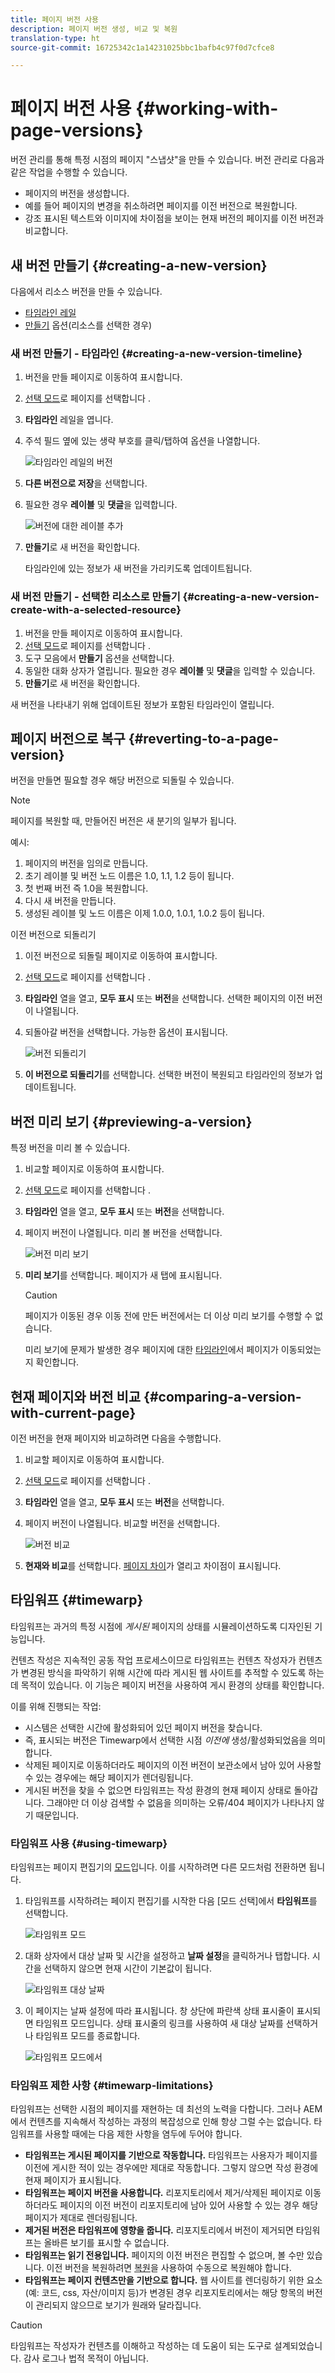 ```yaml
---
title: 페이지 버전 사용
description: 페이지 버전 생성, 비교 및 복원
translation-type: ht
source-git-commit: 16725342c1a14231025bbc1bafb4c97f0d7cfce8

---
```



# 페이지 버전 사용 {#working-with-page-versions}

버전 관리를 통해 특정 시점의 페이지 &quot;스냅샷&quot;을 만들 수 있습니다. 버전 관리로 다음과 같은 작업을 수행할 수 있습니다.

* 페이지의 버전을 생성합니다.
* 예를 들어 페이지의 변경을 취소하려면 페이지를 이전 버전으로 복원합니다.
* 강조 표시된 텍스트와 이미지에 차이점을 보이는 현재 버전의 페이지를 이전 버전과 비교합니다.

## 새 버전 만들기 {#creating-a-new-version}

다음에서 리소스 버전을 만들 수 있습니다.

* [타임라인 레일](#creating-a-new-version-timeline)
* [만들기](#creating-a-new-version-create-with-a-selected-resource) 옵션(리소스를 선택한 경우)

### 새 버전 만들기 - 타임라인 {#creating-a-new-version-timeline}

1. 버전을 만들 페이지로 이동하여 표시합니다.
1. [선택 모드](/help/sites-cloud/authoring/getting-started/basic-handling.md#viewing-and-selecting-resources)로 페이지를 선택합니다 .
1. **타임라인** 레일을 엽니다.
1. 주석 필드 옆에 있는 생략 부호를 클릭/탭하여 옵션을 나열합니다.

   ![타임라인 레일의 버전](/help/sites-cloud/authoring/assets/versions-timeline-rail.png)

1. **다른 버전으로 저장**&#x200B;을 선택합니다.
1. 필요한 경우 **레이블** 및 **댓글**&#x200B;을 입력합니다.

   ![버전에 대한 레이블 추가](/help/sites-cloud/authoring/assets/versions-add-label.png)

1. **만들기**&#x200B;로 새 버전을 확인합니다.

   타임라인에 있는 정보가 새 버전을 가리키도록 업데이트됩니다.

### 새 버전 만들기 - 선택한 리소스로 만들기 {#creating-a-new-version-create-with-a-selected-resource}

1. 버전을 만들 페이지로 이동하여 표시합니다.
1. [선택 모드](/help/sites-cloud/authoring/getting-started/basic-handling.md#viewing-and-selecting-resources)로 페이지를 선택합니다 .
1. 도구 모음에서 **만들기** 옵션을 선택합니다.
1. 동일한 대화 상자가 열립니다. 필요한 경우 **레이블** 및 **댓글**&#x200B;을 입력할 수 있습니다.
1. **만들기**&#x200B;로 새 버전을 확인합니다.

새 버전을 나타내기 위해 업데이트된 정보가 포함된 타임라인이 열립니다.

## 페이지 버전으로 복구 {#reverting-to-a-page-version}

버전을 만들면 필요할 경우 해당 버전으로 되돌릴 수 있습니다.

>[!NOTE]
>
>페이지를 복원할 때, 만들어진 버전은 새 분기의 일부가 됩니다.
>
>예시:
>
>1. 페이지의 버전을 임의로 만듭니다.
>1. 초기 레이블 및 버전 노드 이름은 1.0, 1.1, 1.2 등이 됩니다.
>1. 첫 번째 버전 즉 1.0을 복원합니다.
>1. 다시 새 버전을 만듭니다.
>1. 생성된 레이블 및 노드 이름은 이제 1.0.0, 1.0.1, 1.0.2 등이 됩니다.


이전 버전으로 되돌리기

1. 이전 버전으로 되돌릴 페이지로 이동하여 표시합니다.
1. [선택 모드](/help/sites-cloud/authoring/getting-started/basic-handling.md#viewing-and-selecting-resources)로 페이지를 선택합니다 .
1. **타임라인** 열을 열고, **모두 표시** 또는 **버전**&#x200B;을 선택합니다. 선택한 페이지의 이전 버전이 나열됩니다.
1. 되돌아갈 버전을 선택합니다. 가능한 옵션이 표시됩니다.

   ![버전 되돌리기](/help/sites-cloud/authoring/assets/versions-revert.png)

1. **이 버전으로 되돌리기**&#x200B;를 선택합니다. 선택한 버전이 복원되고 타임라인의 정보가 업데이트됩니다.

## 버전 미리 보기 {#previewing-a-version}

특정 버전을 미리 볼 수 있습니다.

1. 비교할 페이지로 이동하여 표시합니다.
1. [선택 모드](/help/sites-cloud/authoring/getting-started/basic-handling.md#viewing-and-selecting-resources)로 페이지를 선택합니다 .
1. **타임라인** 열을 열고, **모두 표시** 또는 **버전**&#x200B;을 선택합니다. 
1. 페이지 버전이 나열됩니다. 미리 볼 버전을 선택합니다.

   ![버전 미리 보기](/help/sites-cloud/authoring/assets/versions-revert.png)

1. **미리 보기**&#x200B;를 선택합니다. 페이지가 새 탭에 표시됩니다.

   >[!CAUTION]
   >
   >페이지가 이동된 경우 이동 전에 만든 버전에서는 더 이상 미리 보기를 수행할 수 없습니다.
   >
   >미리 보기에 문제가 발생한 경우 페이지에 대한 [타임라인](/help/sites-cloud/authoring/getting-started/basic-handling.md#timeline)에서 페이지가 이동되었는지 확인합니다.

## 현재 페이지와 버전 비교 {#comparing-a-version-with-current-page}

이전 버전을 현재 페이지와 비교하려면 다음을 수행합니다.

1. 비교할 페이지로 이동하여 표시합니다.
1. [선택 모드](/help/sites-cloud/authoring/getting-started/basic-handling.md#viewing-and-selecting-resources)로 페이지를 선택합니다 .
1. **타임라인** 열을 열고, **모두 표시** 또는 **버전**&#x200B;을 선택합니다. 
1. 페이지 버전이 나열됩니다. 비교할 버전을 선택합니다.

   ![버전 비교](/help/sites-cloud/authoring/assets/versions-revert.png)

1. **현재와 비교**&#x200B;를 선택합니다. [페이지 차이](/help/sites-cloud/authoring/features/page-diff.md)가 열리고 차이점이 표시됩니다.

## 타임워프 {#timewarp}

타임워프는 과거의 특정 시점에 *게시된* 페이지의 상태를 시뮬레이션하도록 디자인된 기능입니다.

컨텐츠 작성은 지속적인 공동 작업 프로세스이므로 타임워프는 컨텐츠 작성자가 컨텐츠가 변경된 방식을 파악하기 위해 시간에 따라 게시된 웹 사이트를 추적할 수 있도록 하는 데 목적이 있습니다. 이 기능은 페이지 버전을 사용하여 게시 환경의 상태를 확인합니다.

이를 위해 진행되는 작업:

* 시스템은 선택한 시간에 활성화되어 있던 페이지 버전을 찾습니다.
* 즉, 표시되는 버전은 Timewarp에서 선택한 시점 *이전에* 생성/활성화되었음을 의미합니다.
* 삭제된 페이지로 이동하더라도 페이지의 이전 버전이 보관소에서 남아 있어 사용할 수 있는 경우에는 해당 페이지가 렌더링됩니다.
* 게시된 버전을 찾을 수 없으면 타임워프는 작성 환경의 현재 페이지 상태로 돌아갑니다. 그래야만 더 이상 검색할 수 없음을 의미하는 오류/404 페이지가 나타나지 않기 때문입니다.

### 타임워프 사용 {#using-timewarp}

타임워프는 페이지 편집기의 [모드](/help/sites-cloud/authoring/fundamentals/environment-tools.md#page-modes)입니다. 이를 시작하려면 다른 모드처럼 전환하면 됩니다.

1. 타임워프를 시작하려는 페이지 편집기를 시작한 다음 [모드 선택]에서 **타임워프**&#x200B;를 선택합니다.

   ![타임워프 모드](/help/sites-cloud/authoring/assets/versions-timewarp-mode.png)

1. 대화 상자에서 대상 날짜 및 시간을 설정하고 **날짜 설정**&#x200B;을 클릭하거나 탭합니다. 시간을 선택하지 않으면 현재 시간이 기본값이 됩니다.

   ![타임워프 대상 날짜](/help/sites-cloud/authoring/assets/versions-timewarp-target.png)

1. 이 페이지는 날짜 설정에 따라 표시됩니다. 창 상단에 파란색 상태 표시줄이 표시되면 타임워프 모드입니다. 상태 표시줄의 링크를 사용하여 새 대상 날짜를 선택하거나 타임워프 모드를 종료합니다.

   ![타임워프 모드에서](/help/sites-cloud/authoring/assets/versions-timewarp.png)

### 타임워프 제한 사항 {#timewarp-limitations}

타임워프는 선택한 시점의 페이지를 재현하는 데 최선의 노력을 다합니다. 그러나 AEM에서 컨텐츠를 지속해서 작성하는 과정의 복잡성으로 인해 항상 그럴 수는 없습니다. 타임워프를 사용할 때에는 다음 제한 사항을 염두에 두어야 합니다.

* **타임워프는 게시된 페이지를 기반으로 작동합니다.** 타임워프는 사용자가 페이지를 이전에 게시한 적이 있는 경우에만 제대로 작동합니다. 그렇지 않으면 작성 환경에 현재 페이지가 표시됩니다.
* **타임워프는 페이지 버전을 사용합니다.** 리포지토리에서 제거/삭제된 페이지로 이동하더라도 페이지의 이전 버전이 리포지토리에 남아 있어 사용할 수 있는 경우 해당 페이지가 제대로 렌더링됩니다.
* **제거된 버전은 타임워프에 영향을 줍니다.** 리포지토리에서 버전이 제거되면 타임워프는 올바른 보기를 표시할 수 없습니다.
* **타임워프는 읽기 전용입니다.** 페이지의 이전 버전은 편집할 수 없으며, 볼 수만 있습니다. 이전 버전을 복원하려면 [복원](#reverting-to-a-page-version)을 사용하여 수동으로 복원해야 합니다.
* **타임워프는 페이지 컨텐츠만을 기반으로 합니다.** 웹 사이트를 렌더링하기 위한 요소(예: 코드, css, 자산/이미지 등)가 변경된 경우 리포지토리에서는 해당 항목의 버전이 관리되지 않으므로 보기가 원래와 달라집니다.

>[!CAUTION]
>
>타임워프는 작성자가 컨텐츠를 이해하고 작성하는 데 도움이 되는 도구로 설계되었습니다. 감사 로그나 법적 목적이 아닙니다.
